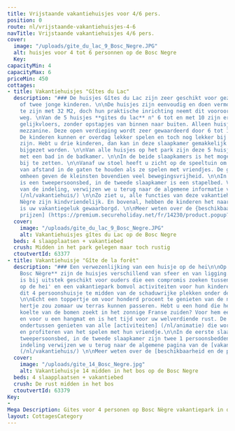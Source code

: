 ```yaml
---
title: Vrijstaande vakantiehuisjes voor 4/6 pers.
position: 0
route: nl/vrijstaande-vakantiehuisjes-4-6
navTitle: Vrijstaande vakantiehuisjes 4/6 pers.
cover:
  image: "/uploads/gite_du_lac_9_Bosc_Negre.JPG"
  alt: huisjes voor 4 tot 6 personnen op de Bosc Negre
  Key: 
capacityMin: 4
capacityMax: 6
priceMin: 450
cottages:
- title: Vakantiehuisjes "Gîtes du Lac"
  description: "### De huisjes Gîtes du Lac zijn zeer geschikt voor gezinnen met één
    of twee jonge kinderen. \n\nDe huisjes zijn eenvoudig en doen vermoeden klein
    te zijn met 32 M2, doch hun praktische inrichting neemt dit vooroordeel meteen
    weg. \nVan de 5 huisjes **gites du lac** n° 6 tot en met 10 zijn er 4 huisjes
    gelijkvloers, zonder opstapjes van binnen naar buiten. Alleen huisje 7 heeft een
    mezzanine. Deze open verdieping wordt zeer gewaardeerd door 6 tot 12 jarigen.
    De kinderen kunnen er overdag lekker spelen en toch nog lekker bij u in de buurt
    zijn. Hebt u drie kinderen, dan kan in deze slaapkamer gemakkelijk een derde bed
    bijgezet worden. \n\nVan alle huisjes op het park zijn deze 5 huisjes de enige
    met een bad in de badkamer. \n\nIn de beide slaapkamers is het mogelijk een campingbedje
    bij te zetten. \n\nVanaf uw stoel heeft u zicht op de speeltuin om de kinderen
    van afstand in de gaten te houden als ze spelen met vriendjes. De grasvelden er
    omheen geven de kleinsten bovendien veel bewegingsvrijheid. \n\nIn de eerste slaapkamer
    is een tweepersoonsbed, in de tweede slaapkamer is een stapelbed. Voor de rest
    van de indeling, verwijzen we u terug naar de algemene informatie van de [vakantiehuisjes]
    (/nl/vakantiehuis/) \n\nZo ziet u, alle functies van deze vakantiehuisjes op Bosc
    Nègre zijn kindvriendelijk. En bovenal, hebben de kinderen het naar de zin? dan
    is uw vakantiegeluk gewaarborgd. \n\nMeer weten over de {beschikbaarheid en de
    prijzen] (https://premium.secureholiday.net/fr/14230/product.popup?idProduct=63377)"
  cover:
    image: "/uploads/gite_du_lac_9_Bosc_Negre.JPG"
    alt: Vakantiehuisjes gîtes du Lac op de Bosc Negre
  beds: 4 slaapplaatsen + vakantiebed
  crush: Midden in het park gelegen maar toch rustig
  ctoutvertId: 63377
- title: Vakantiehuisje "Gîte de la forêt"
  description: "### Een verwezenlijking van een huisje op de hei\n\nOp **vakantiepark
    Bosc Nègre** zijn de huisjes verschillend van sfeer en van ligging. Dit boshuisje
    is bij uitstek geschikt voor ouders die een compromis zoeken tussen een 'hutje
    op de hei' en een vakantiepark bomvol activiteiten voor hun kinderen. Geniet van
    dit 4 persoonshuisje te midden van de schaduwrijke plekken onder de eikenbomen.
    \n\nEcht een toppertje om voor honderd procent te genieten van de natuur. Een
    hertje zou zomaar uw terras kunnen passeren. Hebt u een hond die het liefst de
    koelte van de bomen zoekt in het zonnige Franse zuiden? Voor hem een lange lijn
    en voor u een hangmat en is het tijd voor uw welverdiende rust. De kinderen zullen
    ondertussen genieten van alle [activiteiten] (/nl/animatie) die worden aangeboden
    en profiteren van het spelen met hun vriendje.\n\nIn de eerste slaapkamer is een
    tweepersoonsbed, in de tweede slaapkamer zijn twee 1 persoonsbedden. Voor de overige
    indeling verwijzen we u terug naar de algemene pagina van de [vakantiehuisjes]
    (/nl/vakantiehuis/) \n\nMeer weten over de [beschikbaarheid en de prijzen] (https://premium.secureholiday.net/fr/14230/product.popup?idProduct=63379)"
  cover:
    image: "/uploads/gite_14_Bosc_Negre.jpg"
    alt: Vakantiehuisje 14 midden in het bos op de Bosc Negre
  beds: 4 slaapplaatsen + vakantiebed
  crush: De rust midden in het bos
  ctoutvertId: 63379
Key:
- 
Mega Description: Gites voor 4 personen op Bosc Nègre vakantiepark in de Dordogne
layout: CottagesCategory
---
```


